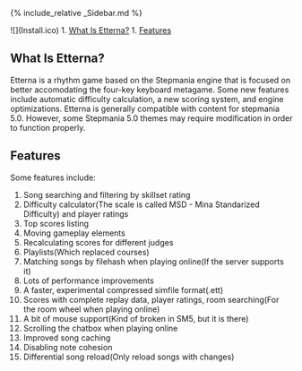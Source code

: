 {% include_relative _Sidebar.md %}

<div class="Content" markdown="1">
![](Install.ico)
1. <a href="#what">What Is Etterna?</a>
1. <a href="features">Features</a>
<a name="what" />

## What Is Etterna?

Etterna is a rhythm game based on the Stepmania engine that is focused on better accomodating the four-key keyboard metagame. Some new features include automatic difficulty calculation, a new scoring system, and engine optimizations. Etterna is generally compatible with content for stepmania 5.0. However, some Stepmania 5.0 themes may require modification in order to function properly.

##  Features

Some features include:
1. Song searching and filtering by skillset rating
1. Difficulty calculator(The scale is called MSD - Mina Standarized Difficulty) and player ratings
1. Top scores listing
1. Moving gameplay elements
1. Recalculating scores for different judges
1. Playlists(Which replaced courses)
1. Matching songs by filehash when playing online(If the server supports it)
1. Lots of performance improvements
1. A faster, experimental compressed simfile format(.ett)
1. Scores with complete replay data, player ratings, room searching(For the room wheel when playing online)
1. A bit of mouse support(Kind of broken in SM5, but it is there)
1. Scrolling the chatbox when playing online
1. Improved song caching
1. Disabling note cohesion
1. Differential song reload(Only reload songs with changes)
</div>